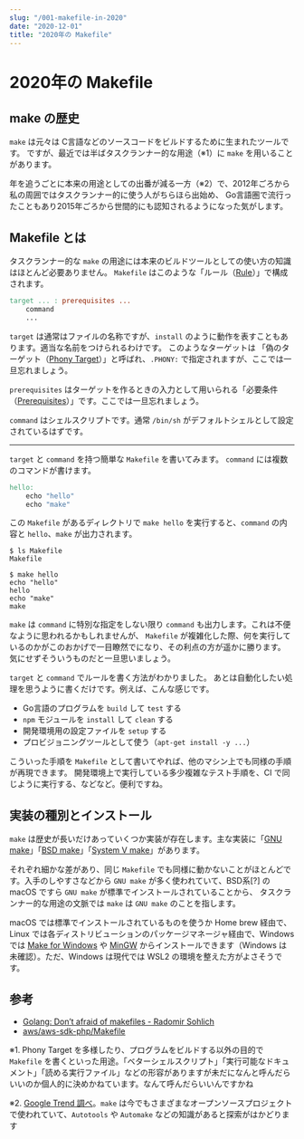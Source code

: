 ```yaml
---
slug: "/001-makefile-in-2020"
date: "2020-12-01"
title: "2020年の Makefile"
---
```


# 2020年の Makefile

## make の歴史

`make` は元々は C言語などのソースコードをビルドするために生まれたツールです。
ですが、最近では半ばタスクランナー的な用途（※1）に `make` を用いることがあります。

年を追うごとに本来の用途としての出番が減る一方（※2）で、2012年ごろから私の周囲ではタスクランナー的に使う人がちらほら出始め、
Go言語圏で流行ったこともあり2015年ごろから世間的にも認知されるようになった気がします。

## Makefile とは

タスクランナー的な `make` の用途には本来のビルドツールとしての使い方の知識はほとんど必要ありません。
`Makefile` はこのような「ルール（[Rule](https://www.gnu.org/software/make/manual/html_node/Rules.html)）」で構成されます。

```makefile
target ... : prerequisites ...
    command
    ...
```

`target` は通常はファイルの名称ですが、`install` のように動作を表すこともあります。適当な名前をつけられるわけです。
このようなターゲットは 「偽のターゲット（[Phony Target](https://www.gnu.org/software/make/manual/html_node/Phony-Targets.html)）」と呼ばれ、`.PHONY:` で指定されますが、ここでは一旦忘れましょう。

`prerequisites` はターゲットを作るときの入力として用いられる「必要条件（[Prerequisites](https://www.gnu.org/software/make/manual/html_node/Automatic-Prerequisites.html)）」です。ここでは一旦忘れましょう。

`command` はシェルスクリプトです。通常 `/bin/sh` がデフォルトシェルとして設定されているはずです。

---

`target` と `command` を持つ簡単な `Makefile` を書いてみます。
`command` には複数のコマンドが書けます。
```makefile
hello:
	echo "hello"
    echo "make"
```

この `Makefile` があるディレクトリで `make hello` を実行すると、`command` の内容と `hello`、`make` が出力されます。
```shell
$ ls Makefile
Makefile
```
```shell
$ make hello
echo "hello"
hello
echo "make"
make

```

`make` は `command` に特別な指定をしない限り `command` も出力します。これは不便なように思われるかもしれませんが、
`Makefile` が複雑化した際、何を実行しているのかがこのおかげで一目瞭然でになり、その利点の方が遥かに勝ります。
気にせずそういうものだと一旦思いましょう。

`target` と `command` でルールを書く方法がわかりました。
あとは自動化したい処理を思うように書くだけです。例えば、こんな感じです。
* Go言語のプログラムを `build` して `test` する
* `npm` モジュールを `install` して `clean` する
* 開発環境用の設定ファイルを `setup` する
* プロビジョニングツールとして使う（`apt-get install -y ...`）

こういった手順を `Makefile` として書いてやれば、他のマシン上でも同様の手順が再現できます。
開発環境上で実行している多少複雑なテスト手順を、CI で同じように実行する、などなど。便利ですね。


## 実装の種別とインストール

`make` は歴史が長いだけあっていくつか実装が存在します。主な実装に「[GNU make](https://www.gnu.org/software/make/)」「[BSD make](https://www.freebsd.org/doc/en/books/developers-handbook/tools-make.html)」「[System V make](https://www.linux.co.cr/unix/review/1983/0806-a.html#:~:text=4.1%20%20Make)」があります。

それぞれ細かな差があり、同じ `Makefile` でも同様に動かないことがほとんどです。入手のしやすさなどから `GNU make` が多く使われていて、BSD系[?] の macOS ですら `GNU make` が標準でインストールされていることから、
タスクランナー的な用途の文脈では `make` は `GNU make` のことを指します。

macOS では標準でインストールされているものを使うか Home brew 経由で、Linux では各ディストリビューションのパッケージマネージャ経由で、Windows では [Make for Windows](http://gnuwin32.sourceforge.net/packages/make.htm) や [MinGW](http://www.mingw.org/wiki/InstallationHOWTOforMinGW) からインストールできます（Windows は未確認）。ただ、Windows は現代では WSL2 の環境を整えた方がよさそうです。


## 参考

* [Golang: Don’t afraid of makefiles - Radomir Sohlich](https://sohlich.github.io/post/go_makefile/)
* [aws/aws-sdk-php/Makefile](https://github.com/aws/aws-sdk-php/blob/405a5c130bd18ccb63a653b643266ed2ab9e1147/Makefile)


※1. Phony Target を多様したり、プログラムをビルドする以外の目的で `Makefile` を書くといった用途。「ベターシェルスクリプト」「実行可能なドキュメント」「読める実行ファイル」などの形容がありますが未だになんと呼んだらいいのか個人的に決めかねています。なんて呼んだらいいんですかね

※2. [Google Trend 調べ](https://trends.google.co.jp/trends/explore?date=all&q=makefile)。`make` は今でもさまざまなオープンソースプロジェクトで使われていて、`Autotools` や `Automake` などの知識があると探索がはかどります